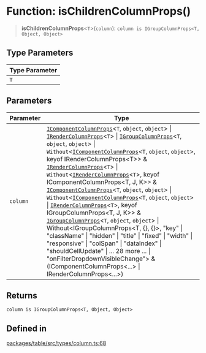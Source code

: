 # Function: isChildrenColumnProps()

> **isChildrenColumnProps**\<`T`\>(`column`): `column is IGroupColumnProps<T, Object, Object>`

## Type Parameters

| Type Parameter |
| ------ |
| `T` |

## Parameters

| Parameter | Type |
| ------ | ------ |
| `column` | [`IComponentColumnProps`](../interfaces/IComponentColumnProps.md)\<`T`, `object`, `object`\> \| [`IRenderColumnProps`](../interfaces/IRenderColumnProps.md)\<`T`\> \| [`IGroupColumnProps`](../interfaces/IGroupColumnProps.md)\<`T`, `object`, `object`\> \| `Without`\<[`IComponentColumnProps`](../interfaces/IComponentColumnProps.md)\<`T`, `object`, `object`\>, keyof IRenderColumnProps\<T\>\> & [`IRenderColumnProps`](../interfaces/IRenderColumnProps.md)\<`T`\> \| `Without`\<[`IRenderColumnProps`](../interfaces/IRenderColumnProps.md)\<`T`\>, keyof IComponentColumnProps\<T, J, K\>\> & [`IComponentColumnProps`](../interfaces/IComponentColumnProps.md)\<`T`, `object`, `object`\> \| `Without`\<[`IComponentColumnProps`](../interfaces/IComponentColumnProps.md)\<`T`, `object`, `object`\> \| [`IRenderColumnProps`](../interfaces/IRenderColumnProps.md)\<`T`\>, keyof IGroupColumnProps\<T, J, K\>\> & [`IGroupColumnProps`](../interfaces/IGroupColumnProps.md)\<`T`, `object`, `object`\> \| Without\<IGroupColumnProps\<T, \{\}, \{\}\>, "key" \| "className" \| "hidden" \| "title" \| "fixed" \| "width" \| "responsive" \| "colSpan" \| "dataIndex" \| "shouldCellUpdate" \| ... 28 more ... \| "onFilterDropdownVisibleChange"\> & (IComponentColumnProps\<...\> \| IRenderColumnProps\<...\>) |

## Returns

`column is IGroupColumnProps<T, Object, Object>`

## Defined in

[packages/table/src/types/column.ts:68](https://github.com/XiaoPiHong/xph-crud/blob/df4afa60d65704448cd1781ed35689440e3aa7c3/packages/table/src/types/column.ts#L68)
